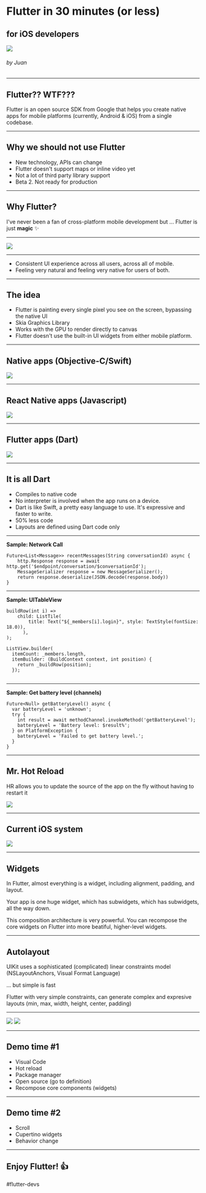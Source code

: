<!-- $theme: default -->


# Flutter in 30 minutes (or less)
## for iOS developers

![](images/background2.png)

###### by Juan  


---

## Flutter?? WTF???

Flutter is an open source SDK from Google that helps you create native apps for mobile platforms (currently, Android & iOS) from a single codebase.

---

## Why we should not use Flutter

- New technology, APIs can change
- Flutter doesn't support maps or inline video yet
- Not a lot of third party library support
- Beta 2. Not ready for production

---

## Why Flutter? 
I've never been a fan of cross-platform mobile development but ... Flutter is just **magic** :sparkles:

---

![](images/todas.png)

---

- Consistent UI experience across all users, across all of mobile.
- Feeling very natural and feeling very native for users of both.


---

## The idea

- Flutter is painting every single pixel you see on the screen, bypassing the native UI
- Skia Graphics Library
- Works with the GPU to render directly to canvas
- Flutter doesn't use the built-in UI widgets from either mobile platform.

---

## Native apps (Objective-C/Swift)

![](images/uikit.png)

---

## React Native apps (Javascript)

![](images/react.png)

---

## Flutter apps (Dart)

![](images/flutter.png)


---

## It is all Dart

- Compiles to native code
- No interpreter is involved when the app runs on a device.
- Dart is like Swift, a pretty easy language to use. It's expressive and faster to write.
- 50% less code
- Layouts are defined using Dart code only
 

---

**Sample: Network Call**
```
Future<List<Message>> recentMessages(String conversationId) async {
	http.Response response = await http.get('$endpoint/conversation/$conversationId');
	MessageSerializer response = new MessageSerializer();
	return response.deserialize(JSON.decode(response.body))
}
```

---

**Sample: UITableView**
```
buildRow(int i) =>
    child: ListTile(
        title: Text("${_members[i].login}", style: TextStyle(fontSize: 18.0)),
      ),
);
```
```
ListView.builder(
  itemCount: _members.length,
  itemBuilder: (BuildContext context, int position) {
    return _buildRow(position);
  });


```

---

**Sample: Get battery level (channels)**
```
Future<Null> getBatteryLevel() async {
  var batteryLevel = 'unknown';
  try {
    int result = await methodChannel.invokeMethod('getBatteryLevel');
    batteryLevel = 'Battery level: $result%';
  } on PlatformException {
    batteryLevel = 'Failed to get battery level.';
  }
}
```
 
---
 ## Mr. Hot Reload
HR allows you to update the source of the app on the fly without having to restart it

![](images/reload.png)

---

## Current iOS system

![](images/iceberg.png)


---

## Widgets

In Flutter, almost everything is a widget, including alignment, padding, and layout.

Your app is one huge widget, which has subwidgets, which has subwidgets, all the way down. 
 
This composition architecture is very powerful. You can recompose the core widgets on Flutter into more beatiful, higher-level widgets.


---


## Autolayout

UIKit uses a sophisticated (complicated) linear constraints model (NSLayoutAnchors, Visual Format Language)

... but simple is fast

Flutter with very simple constraints, can generate complex and expresive layouts (min, max, width, height, center, padding)

---

![](images/sample3.gif)    ![](images/sample2.gif)



---

## Demo time #1

- Visual Code
- Hot reload
- Package manager
- Open source (go to definition)
- Recompose core components (widgets)

---


## Demo time #2

- Scroll
- Cupertino widgets
- Behavior change


---

## Enjoy Flutter! :+1:

#flutter-devs

